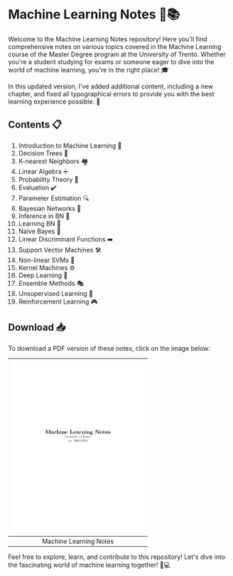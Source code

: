 # Machine Learning Notes 🤖📚

Welcome to the Machine Learning Notes repository! Here you'll find comprehensive notes on various topics covered in the Machine Learning course of the Master Degree program at the University of Trento. Whether you're a student studying for exams or someone eager to dive into the world of machine learning, you're in the right place! 🎓

In this updated version, I've added additional content, including a new chapter, and fixed all typographical errors to provide you with the best learning experience possible. 🚀

## Contents 📋

1. Introduction to Machine Learning 🤖
2. Decision Trees 🌳
3. K-nearest Neighbors 🏘️
4. Linear Algebra ➗
5. Probability Theory 🎲
6. Evaluation ✔️
7. Parameter Estimation 🔍
8. Bayesian Networks 🔄
9. Inference in BN 🧮
10. Learning BN 📖
11. Naive Bayes 🤞
12. Linear Discriminant Functions ➡️
13. Support Vector Machines 🛠️
14. Non-linear SVMs 🔄
15. Kernel Machines ⚙️
16. Deep Learning 🧠
17. Ensemble Methods 🎭
18. Unsupervised Learning 🧩
19. Reinforcement Learning 🎮

## Download 📥

To download a PDF version of these notes, click on the image below:

| <a href="https://github.com/StefanoGenettiUniTN/MachineLearning_Passerini/blob/main/MachineLearningNotes.pdf"><img src="https://github.com/StefanoGenettiUniTN/MachineLearning_Passerini/blob/main/images/MachineLearningNotesCover.jpg" width="300"/></a> |
| :--------------------------------------------------------------------------------------------------------------------------------------------------------------------------------------------------------------------------------------------------------: |
|                                                                                                                   Machine Learning Notes                                                                                                                   |

Feel free to explore, learn, and contribute to this repository! Let's dive into the fascinating world of machine learning together! 🤗💻
